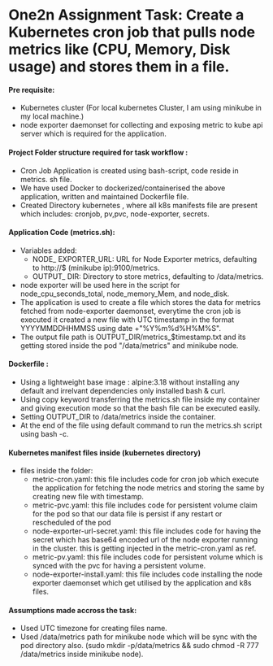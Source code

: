 # One2n Assignment Task: Create a Kubernetes cron job that pulls node metrics like (CPU, Memory, Disk usage) and stores them in a file.

#### Pre requisite:
  - Kubernetes cluster (For local kubernetes Cluster, I am using minikube in my local machine.)
  - node exporter daemonset for collecting and exposing metric to kube api server which is required for the application.

#### Project Folder structure required for task workflow :
  - Cron Job Application is created using bash-script, code reside in metrics. sh file.
  - We have used Docker to dockerized/containerised the above application, written and maintained Dockerfile file.
  - Created Directory kubernetes , where all k8s manifests file are present which includes: cronjob, pv,pvc, node-exporter, secrets.

#### Application Code (metrics.sh):
  - Variables added:
      - NODE_ EXPORTER_URL: URL for Node Exporter metrics, defaulting to http://$ (minikube ip):9100/metrics.
      - OUTPUT_ DIR: Directory to store metrics, defaulting to /data/metrics.
  - node exporter will be used here in the script for node_cpu_seconds_total, node_memory_Mem, and node_disk.
  - The application is used to create a file which stores the data for metrics fetched from node-exporter daemonset, everytime the cron job is executed it created a new file with UTC timestamp in the format YYYYMMDDHHMMSS using date +"%Y%m%d%H%M%S".
  - The output file path is OUTPUT_DIR/metrics_$timestamp.txt and its getting stored inside the pod "/data/metrics" and minikube node.

#### Dockerfile :
  - Using a lightweight base image : alpine:3.18 without installing any default and irrelvant dependencies only installed bash & curl.
  - Using copy keyword transferring the metrics.sh file inside my container and giving execution mode so that the bash file can be executed easily.
  - Setting OUTPUT_DIR to /data/metrics inside the container.
  - At the end of the file using default command to run the metrics.sh script using bash -c.

#### Kubernetes manifest files inside (kubernetes directory)
  - files inside the folder:
      - metric-cron.yaml: this file includes code for cron job which execute the application for fetching the node metrics and storing the same by creating new file with timestamp.
      - metric-pvc.yaml: this file includes code for persistent volume claim for the pod so that our data file is persist if any restart or rescheduled of the pod
      - node-exporter-url-secret.yaml: this file includes code for having the secret which has base64 encoded url of the node exporter running in the cluster. this is getting injected in the metric-cron.yaml as ref.
      - metric-pv.yaml: this file includes code for persistent volume which is synced with the pvc for having a persistent volume.
      - node-exporter-install.yaml: this file includes code installing the node exporter daemonset which get utilised by the application and k8s files.
   
#### Assumptions made accross the task:
  - Used UTC timezone for creating files name.
  - Used /data/metrics path for minikube node which will be sync with the pod directory also. (sudo mkdir -p/data/metrics && sudo chmod -R 777 /data/metrics inside minikube node).
